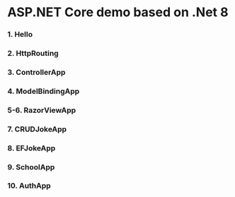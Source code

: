 # ASP.NET Core demo based on .Net 8
### 1. Hello
### 2. HttpRouting
### 3. ControllerApp
### 4. ModelBindingApp
### 5-6. RazorViewApp
### 7. CRUDJokeApp
### 8. EFJokeApp
### 9. SchoolApp
### 10. AuthApp